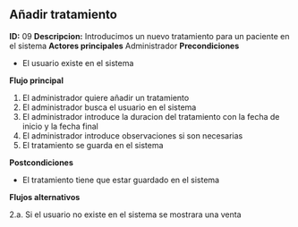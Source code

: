 ## Añadir tratamiento
**ID:** 09 **Descripcion:** Introducimos un nuevo tratamiento para un paciente en el sistema
**Actores principales** Administrador
**Precondiciones**
  * El usuario existe en el sistema

**Flujo principal**
  1. El administrador quiere añadir un tratamiento
  2. El administrador busca el usuario en el sistema
  3. El administrador introduce la duracion del tratamiento con la fecha de inicio y la fecha final
  4. El administrador introduce observaciones si son necesarias
  5. El tratamiento se guarda en el sistema
  
**Postcondiciones**
  * El tratamiento tiene que estar guardado en el sistema

**Flujos alternativos**

  2.a. Si el usuario no existe en el sistema se mostrara una venta
